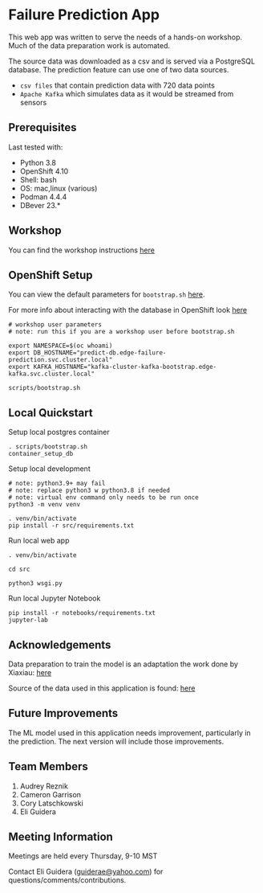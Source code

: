 # Failure Prediction App

This web app was written to serve the needs of a hands-on workshop. Much of the data preparation work is automated.

The source data was downloaded as a csv and is served via a PostgreSQL database. The prediction feature can use one of two data sources.

- `csv files` that contain prediction data with 720 data points
- `Apache Kafka` which simulates data as it would be streamed from sensors

## Prerequisites

Last tested with:

- Python 3.8
- OpenShift 4.10
- Shell: bash
- OS: mac,linux (various)
- Podman 4.4.4
- DBever 23.*

## Workshop

You can find the workshop instructions [here](docs/instructions.md)

## OpenShift Setup

You can view the default parameters for `bootstrap.sh` [here](scripts/bootstrap.sh).

For more info about interacting with the database in OpenShift look [here](database/README.md)

```
# workshop user parameters
# note: run this if you are a workshop user before bootstrap.sh

export NAMESPACE=$(oc whoami)
export DB_HOSTNAME="predict-db.edge-failure-prediction.svc.cluster.local"
export KAFKA_HOSTNAME="kafka-cluster-kafka-bootstrap.edge-kafka.svc.cluster.local"
```

```
scripts/bootstrap.sh
```

## Local Quickstart

Setup local postgres container

```
. scripts/bootstrap.sh
container_setup_db
```

Setup local development

```
# note: python3.9+ may fail
# note: replace python3 w python3.8 if needed
# note: virtual env command only needs to be run once
python3 -m venv venv

. venv/bin/activate
pip install -r src/requirements.txt
```

Run local web app

```
. venv/bin/activate

cd src

python3 wsgi.py
```

Run local Jupyter Notebook

```
pip install -r notebooks/requirements.txt
jupyter-lab
```

## Acknowledgements

Data preparation to train the model is an adaptation the work done by Xiaxiau: [here](https://www.kaggle.com/code/xiaxiaxu/predictmachinefailureinadvance/notebook)

Source of the data used in this application is found: [here](https://www.kaggle.com/datasets/nphantawee/pump-sensor-data)

## Future Improvements

The ML model used in this application needs improvement, particularly in the prediction.  The next version will include those improvements.

## Team Members

1. Audrey Reznik
1. Cameron Garrison
1. Cory Latschkowski
1. Eli Guidera

## Meeting Information

Meetings are held every Thursday, 9-10 MST

Contact Eli Guidera (guiderae@yahoo.com) for questions/comments/contributions.

